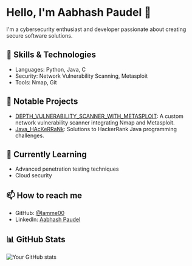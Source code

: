 # Hello, I'm Aabhash Paudel 👋

I'm a cybersecurity enthusiast and developer passionate about creating secure software solutions.

## 🔧 Skills & Technologies
- Languages: Python, Java, C
- Security: Network Vulnerability Scanning, Metasploit
- Tools: Nmap, Git

## 🚀 Notable Projects
- [DEPTH_VULNERABILITY_SCANNER_WITH_METASPLOIT](link): A custom network vulnerability scanner integrating Nmap and Metasploit.
- [Java_HAcKeRRaNk](link): Solutions to HackerRank Java programming challenges.

## 🌱 Currently Learning
- Advanced penetration testing techniques
- Cloud security

## 📫 How to reach me
- GitHub: [@Iamme00](https://github.com/Iamme00)
- LinkedIn: [Aabhash Paudel](https://www.linkedin.com/in/aabhash-paudel-907b41293/)

## 📊 GitHub Stats
![Your GitHub stats](https://github-readme-stats.vercel.app/api?username=Iamme00&show_icons=true&theme=radical)
